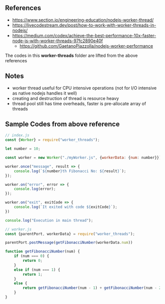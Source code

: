 ## References

- https://www.section.io/engineering-education/nodejs-worker-thread/
- https://livecodestream.dev/post/how-to-work-with-worker-threads-in-nodejs/
- https://medium.com/codex/achieve-the-best-performance-10x-faster-node-js-with-worker-threads-97fc2890e40f
  - https://github.com/GaetanoPiazzolla/nodejs-worker-performance

The codes in this **worker-threads** folder are lifted from the above references

## Notes

- worker thread useful for CPU intensive operations (not for I/O intensive as native nodejs handles it well)
- creating and destruction of thread is resource heavy
- thread pool still has time overheads, faster is pre-allocate array of threads

## Sample Codes from above reference

```js
// index.js
const {Worker} = require("worker_threads");

let number = 10;

const worker = new Worker("./myWorker.js", {workerData: {num: number}});

worker.once("message", result => {
    console.log(`${number}th Fibonacci No: ${result}`);
});

worker.on("error", error => {
    console.log(error);
});

worker.on("exit", exitCode => {
    console.log(`It exited with code ${exitCode}`);
})

console.log("Execution in main thread");
```

```js
// worker.js
const {parentPort, workerData} = require("worker_threads");

parentPort.postMessage(getFibonacciNumber(workerData.num))

function getFibonacciNumber(num) {
    if (num === 0) {
        return 0;
    }
    else if (num === 1) {
        return 1;
    }
    else {
        return getFibonacciNumber(num - 1) + getFibonacciNumber(num - 2);
    }
}
```